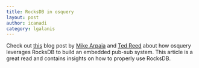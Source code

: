 ```yaml
---
title: RocksDB in osquery
layout: post
author: icanadi
category: lgalanis
---
```


Check out [this](https://code.facebook.com/posts/1411870269134471/how-rocksdb-is-used-in-osquery/) blog post by [Mike Arpaia](https://www.facebook.com/mike.arpaia) and [Ted Reed](https://www.facebook.com/treeded) about how osquery leverages RocksDB to build an embedded pub-sub system. This article is a great read and contains insights on how to properly use RocksDB.
